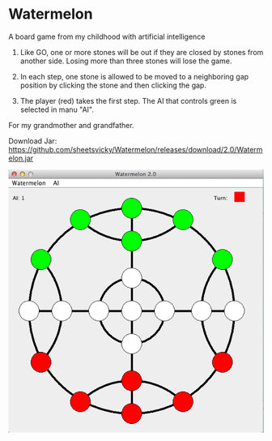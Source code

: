 # Watermelon

A board game from my childhood with artificial intelligence 

1) Like GO, one or more stones will be out if they are closed by stones from another side. Losing more than three stones will lose the game.

2) In each step, one stone is allowed to be moved to a neighboring gap position by clicking the stone and then clicking the gap.

3) The player (red) takes the first step. The AI that controls green is selected in manu "AI".

For my grandmother and grandfather.


Download Jar:
https://github.com/sheetsvicky/Watermelon/releases/download/2.0/Watermelon.jar

![alt tag](https://github.com/sheetsvicky/Watermelon/blob/master/snapshot.png)
